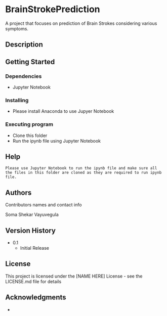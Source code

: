 # BrainStrokePrediction

A project that focuses on prediction of Brain Strokes considering various symptoms.

## Description


## Getting Started

### Dependencies

* Jupyter Notebook

### Installing

* Please install Anaconda to use Jupyer Notebook

### Executing program

* Clone this folder
* Run the ipynb file using Jupyter Notebook

## Help

```
Please use Jupyter Notebook to run the ipynb file and make sure all the files in this folder are cloned as they are required to run ipynb file.
```

## Authors

Contributors names and contact info

Soma Shekar Vayuvegula

## Version History

* 0.1
    * Initial Release

## License

This project is licensed under the [NAME HERE] License - see the LICENSE.md file for details

## Acknowledgments

* 



